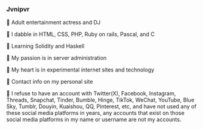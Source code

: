 ### Jvnipvr

🖤 Adult entertainment actress and DJ

🖤 I dabble in HTML, CSS, PHP, Ruby on rails, Pascal, and C

🖤 Learning Solidity and Haskell

🖤 My passion is in server administration

🖤 My heart is in experimental internet sites and technology

🖤 Contact info on my personal site

🖤 I refuse to have an account with Twitter(X), Facebook, Instagram, Threads, Snapchat, Tinder, Bumble, Hinge, TikTok, WeChat, YouTube, Blue Sky, Tumblr, Douyin, Kuaishou, QQ, Pinterest, etc, and have not used any of these social media platforms in years, any accounts that exist on those social media platforms in my name or username are not my accounts.
